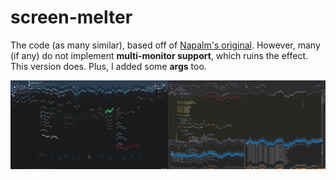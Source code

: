 # screen-melter

The code (as many similar), based off of [Napalm's original](http://www.rohitab.com/discuss/topic/23191-screen-melter/).
However, many (if any) do not implement **multi-monitor support**, which ruins the effect. This version does. Plus, I added some **args** too.

![melt.png](Imgs/melt.png)
